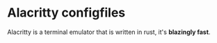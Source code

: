 # Alacritty configfiles

Alacritty is a terminal emulator that is written in rust, it's **blazingly fast**.
